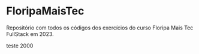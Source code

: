 # FloripaMaisTec
Repositório com todos os códigos dos exercícios do curso Floripa Mais Tec FullStack em 2023.

teste 2000
